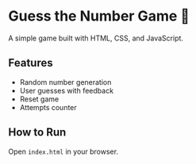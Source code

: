 # Guess the Number Game 🎯

A simple game built with HTML, CSS, and JavaScript.

## Features
- Random number generation
- User guesses with feedback
- Reset game
- Attempts counter

## How to Run
Open `index.html` in your browser.
